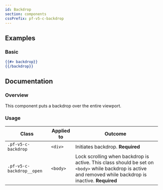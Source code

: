 ```yaml
---
id: Backdrop
section: components
cssPrefix: pf-v5-c-backdrop
---
```


## Examples
### Basic
```hbs isFullscreen
{{#> backdrop}}
{{/backdrop}}
```

## Documentation
### Overview
This component puts a backdrop over the entire viewport.

### Usage
| Class | Applied to | Outcome |
| -- | -- | -- |
| `.pf-v5-c-backdrop` | `<div>` |  Initiates backdrop. **Required** |
| `.pf-v5-c-backdrop__open` | `<body>` |  Lock scrolling when backdrop is active. This class should be set on `<body>` while backdrop is active and removed while backdrop is inactive. **Required** |
